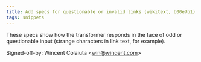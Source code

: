 ```yaml
---
title: Add specs for questionable or invalid links (wikitext, b00e7b1)
tags: snippets
---
```


These specs show how the transformer responds in the face of odd or questionable input (strange characters in link text, for example).

Signed-off-by: Wincent Colaiuta &lt;win@wincent.com&gt;
